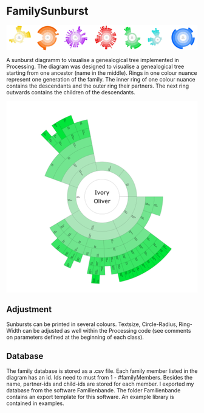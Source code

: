 FamilySunburst
==============

![Sunburst](https://raw.githubusercontent.com/amyro/FamilySunburst/master/examples/overview.png)

A sunburst diagramm to visualise a genealogical tree implemented in Processing. The diagram was designed to visualise a genealogical tree starting from one ancestor (name in the middle). Rings in one colour nuance represent one generation of the family. The inner ring of one colour nuance contains the descendants and the outer ring their partners. The next ring outwards contains the children of the descendants.

![Sunburst](https://raw.githubusercontent.com/amyro/FamilySunburst/master/examples/green.png)

## Adjustment
Sunbursts can be printed in several colours. Textsize, Circle-Radius, Ring-Width can be adjusted as well within the Processing code (see comments on parameters defined at the beginning of each class).


## Database
The family database is stored as a .csv file. Each family member listed in the diagram has an id. Ids need to must from 1 - #familyMembers. Besides the name, partner-ids and child-ids are stored for each member. I exported my database from the software Familienbande. The folder Familienbande contains an export template for this software. An example library is contained in examples.




